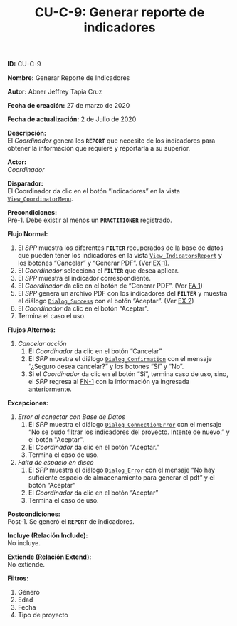 ﻿---
layout: page
title: "CU-C-9: Generar reporte de indicadores"
permalink: /design-specification/uc-descriptions/coordinator/cu-c-9/
hide_hero: true
---

**ID:** CU-C-9

**Nombre:** Generar Reporte de Indicadores

**Autor:** Abner Jeffrey Tapia Cruz

**Fecha de creación:** 27 de marzo de 2020

**Fecha de actualización:** 2 de Julio de 2020

**Descripción:**  
El *Coordinador* genera los **`REPORT`** que necesite de los indicadores para obtener la información que requiere y reportarla a su superior.

**Actor:**  
*Coordinador*

**Disparador:**  
El Coordinador da clic en el botón “Indicadores” en la vista [`View_CoordinatorMenu`][VCMN].

**Precondiciones:**  
Pre-1. Debe existir al menos un **`PRACTITIONER`** registrado.

**Flujo Normal:**  
  1. <a id="FN1"><i></i></a>El *SPP* muestra los diferentes **`FILTER`** recuperados de la base de datos que pueden tener los indicadores en la vista [`View_IndicatorsReport`][VIRP] y los botones “Cancelar” y “Generar PDF”. (Ver <a href="#EX1">EX 1</a>).
  2. El *Coordinador* selecciona el **`FILTER`** que desea aplicar.
  3. El *SPP* muestra el indicador correspondiente.
  4. El *Coordinador* da clic en el botón de “Generar PDF”. (Ver <a href="#FA1">FA 1</a>)
  5. El *SPP* genera un archivo PDF con los indicadores del **`FILTER`** y muestra el diálogo [`Dialog_Success`][DLSU] con el botón “Aceptar”. (Ver <a href="#EX2">EX 2</a>)
  6. El *Coordinador* da clic en el botón “Aceptar”.
  7. Termina el caso el uso.

**Flujos Alternos:**  
  1. <a id="FA1"><i></i></a>*Cancelar acción*
     1. El *Coordinador* da clic en el botón “Cancelar”
     2. El *SPP* muestra el diálogo [`Dialog_Confirmation`][DLCO] con el mensaje “¿Seguro desea cancelar?” y los botones “Sí” y “No”.
     3. Si el *Coordinador* da clic en el botón “Sí”, termina caso de uso, sino, el *SPP* regresa al <a href="#FN1">FN-1</a> con la información ya ingresada anteriormente. 

**Excepciones:**  
  1. <a id="EX1"><i></i></a>*Error al conectar con Base de Datos*    
     1. El *SPP* muestra el diálogo [`Dialog_ConnectionError`][DLCE] con el mensaje “No se pudo filtrar los indicadores del proyecto. Intente de nuevo.” y el botón "Aceptar".
     2. El *Coordinador* da clic en el botón “Aceptar."  
     3. Termina el caso de uso.
  2. <a id="EX2"><i></i></a>*Falta de espacio en disco*  
     1. El *SPP* muestra el diálogo [`Dialog_Error`][DLER] con el mensaje “No hay suficiente espacio de almacenamiento para generar el pdf” y el botón “Aceptar”
     2. El *Coordinador* da clic en el botón “Aceptar”  
     3. Termina el caso de uso.  

**Postcondiciones:**  
Post-1. Se generó el **`REPORT`** de indicadores.

**Incluye (Relación Include):**  
No incluye.

**Extiende (Relación Extend):**  
No extiende.

**Filtros:**  
1. Género
2. Edad
3. Fecha
4. Tipo de proyecto

[VCMN]: https://raw.githubusercontent.com/Phalord/PracticasProfesionales/gh-pages/assets/imgs/prototypes/coordinator/View_CoordinatorMenu.png "`View_CoordinatorMenu` Prototype"
[VIRP]: https://raw.githubusercontent.com/Phalord/PracticasProfesionales/gh-pages/assets/imgs/prototypes/coordinator/View_IndicatorsReport.png "`View_IndicatorsReport` Prototype"
[DLCO]: https://raw.githubusercontent.com/Phalord/PracticasProfesionales/gh-pages/assets/imgs/prototypes/generals/Dialog_Confirmation.png "`Dialog_Confirmation` Prototype"
[DLSU]: https://raw.githubusercontent.com/Phalord/PracticasProfesionales/gh-pages/assets/imgs/prototypes/generals/Dialog_Success.png "`Dialog_Success` Prototype"
[DLCE]: https://raw.githubusercontent.com/Phalord/PracticasProfesionales/gh-pages/assets/imgs/prototypes/generals/Dialog_ConnectionError.png "`Dialog_ConnectionError` Prototype"
[DLER]: https://raw.githubusercontent.com/Phalord/PracticasProfesionales/gh-pages/assets/imgs/prototypes/generals/Dialog_Error.png "`Dialog_Error` Prototype"